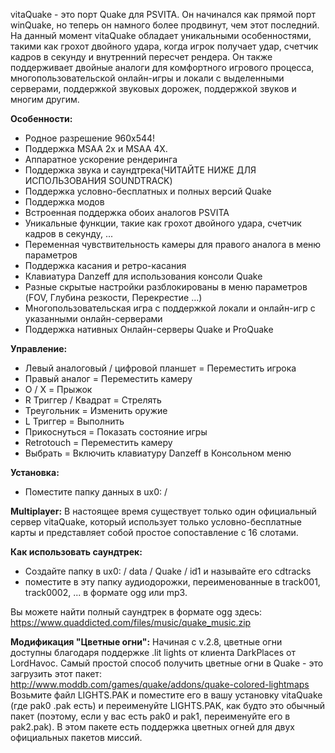 vitaQuake - это порт Quake для PSVITA. Он начинался как прямой порт winQuake, но теперь он намного более продвинут, чем этот последний. 
На данный момент vitaQuake обладает уникальными особенностями, такими как грохот двойного удара, когда игрок получает удар, счетчик кадров в секунду и внутренний пересчет рендера. Он также поддерживает двойные аналоги для комфортного игрового процесса, многопользовательской онлайн-игры и локали с выделенными серверами, поддержкой звуковых дорожек, поддержкой звуков и многим другим.

**Особенности:**
- Родное разрешение 960x544! 
- Поддержка MSAA 2x и MSAA 4X. 
- Аппаратное ускорение рендеринга
- Поддержка звука и саундтрека(ЧИТАЙТЕ НИЖЕ ДЛЯ ИСПОЛЬЗОВАНИЯ SOUNDTRACK)
- Поддержка условно-бесплатных и полных версий Quake 
- Поддержка модов 
- Встроенная поддержка обоих аналогов PSVITA
- Уникальные функции, такие как грохот двойного удара, счетчик кадров в секунду, ... 
- Переменная чувствительность камеры для правого аналога в меню параметров 
- Поддержка касания и ретро-касания 
- Клавиатура Danzeff для использования консоли Quake 
- Разные скрытые настройки разблокированы в меню параметров (FOV, Глубина резкости, Перекрестие ...) 
- Многопользовательская игра с поддержкой локали и онлайн-игр с указанными онлайн-серверами
- Поддержка нативных Онлайн-серверы Quake и ProQuake 

**Управление:**
- Левый аналоговый / цифровой планшет = Переместить игрока
- Правый аналог = Переместить камеру 
- O / X = Прыжок 
- R Триггер / Квадрат = Стрелять 
- Треугольник = Изменить оружие 
- L Триггер = Выполнить 
- Прикоснуться = Показать состояние игры 
- Retrotouch = Переместить камеру 
- Выбрать = Включить клавиатуру Danzeff в Консольном меню 

**Установка:**
- Поместите папку данных в ux0: / 

**Multiplayer:**
В настоящее время существует только один официальный сервер vitaQuake, который использует только условно-бесплатные карты и представляет собой простое сопоставление с 16 слотами. 

**Как использовать саундтрек:**
- Создайте папку в ux0: / data / Quake / id1 и называйте его cdtracks
- поместите в эту папку аудиодорожки, переименованные в track001, track0002, ... в формате ogg или mp3. 

Вы можете найти полный саундтрек в формате ogg здесь: https://www.quaddicted.com/files/music/quake_music.zip

**Модификация "Цветные огни":**
Начиная с v.2.8, цветные огни доступны благодаря поддержке .lit lights от клиента DarkPlaces от LordHavoc. 
Самый простой способ получить цветные огни в Quake - это загрузить этот пакет: http://www.moddb.com/games/quake/addons/quake-colored-lightmaps
Возьмите файл LIGHTS.PAK и поместите его в вашу установку vitaQuake (где pak0 .pak есть) и переименуйте LIGHTS.PAK, как будто это обычный пакет (поэтому, если у вас есть pak0 и pak1, переименуйте его в pak2.pak). 
В этом пакете есть поддержка цветных огней для двух официальных пакетов миссий. 